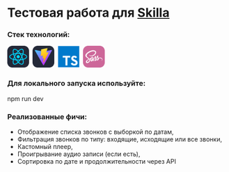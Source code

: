 
# Тестовая работа для [Skilla](skilla.ru)

### Стек технологий:
<div>
  <img src="https://raw.githubusercontent.com/tandpfun/skill-icons/a50fa57465e82a1147fa512fb3d64cc5902df578/icons/React-Dark.svg" title="React" alt="React" width="50" height="50"/>&nbsp;
  <img src="https://raw.githubusercontent.com/tandpfun/skill-icons/d1c752b99bb25a0e5aa363bae1db2809173ee966/icons/Vite-Dark.svg" title="Vite" alt="Vite" width="50" height="50"/>&nbsp;
  <img src="https://github.com/devicons/devicon/blob/master/icons/typescript/typescript-original.svg" title="Typescript" **alt="Typescript" width="50" height="50"/>&nbsp;
  <img src="https://raw.githubusercontent.com/tandpfun/skill-icons/a50fa57465e82a1147fa512fb3d64cc5902df578/icons/Sass.svg" title="SASS"**alt="SASS" width="50" height="50"/>&nbsp;
</div>

### Для локального запуска используйте:
  npm run dev

### Реализованные фичи: 
- Отображение списка звонков с выборкой по датам,
- Фильтрация звонков по типу: входящие, исходящие или все звонки,
- Кастомный плеер,
- Проигрывание аудио записи (если есть),
- Сортировка по дате и продолжительности через API


